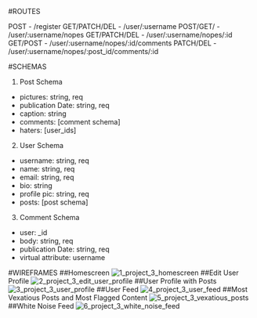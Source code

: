#ROUTES

POST - /register
GET/PATCH/DEL - /user/:username
POST/GET/ - /user/:username/nopes
GET/PATCH/DEL - /user/:username/nopes/:id
GET/POST - /user/:username/nopes/:id/comments
PATCH/DEL - /user/:username/nopes/:post_id/comments/:id


#SCHEMAS

1. Post Schema
  * pictures: string, req
  * publication Date: string, req
  * caption: string
  * comments: [comment schema]
  * haters: [user_ids]
2. User Schema
  * username: string, req
  * name: string, req
  * email: string, req
  * bio: string
  * profile pic: string, req
  * posts: [post schema]
3. Comment Schema
  * user: _id
  * body: string, req
  * publication Date: string, req
  * virtual attribute: username


#WIREFRAMES
##Homescreen
![1_project_3_homescreen](https://cloud.githubusercontent.com/assets/8007927/8356550/113ec768-1b24-11e5-9e50-5af9466493dd.png)
##Edit User Profile
![2_project_3_edit_user_profile](https://cloud.githubusercontent.com/assets/8007927/8356553/1146e330-1b24-11e5-8bf5-2ea9b2a31709.png)
##User Profile with Posts
![3_project_3_user_profile](https://cloud.githubusercontent.com/assets/8007927/8356552/1145f538-1b24-11e5-8fd4-2bb3a583290d.png)
##User Feed
![4_project_3_user_feed](https://cloud.githubusercontent.com/assets/8007927/8356555/114abd98-1b24-11e5-800a-1fdf82e85cd3.png)
##Most Vexatious Posts and Most Flagged Content
![5_project_3_vexatious_posts](https://cloud.githubusercontent.com/assets/8007927/8356551/1145c112-1b24-11e5-9864-3d1bd8263735.png)
##White Noise Feed
![6_project_3_white_noise_feed](https://cloud.githubusercontent.com/assets/8007927/8356554/11480fa8-1b24-11e5-88b4-caf19907304e.png)
